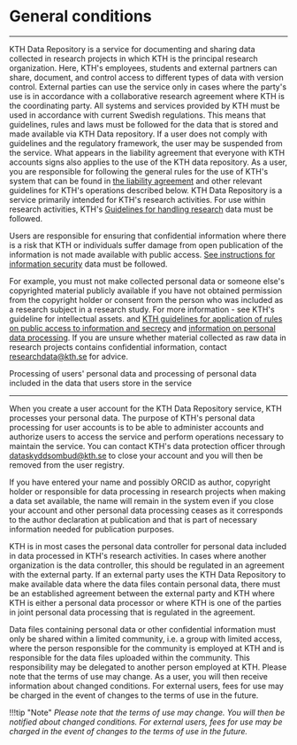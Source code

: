 # General conditions

---

KTH Data Repository is a service for documenting and sharing data collected in research projects in which KTH is the principal research organization. Here, KTH's employees, students and external partners can share, document, and control access to different types of data with version control. External parties can use the service only in cases where the party's use is in accordance with a collaborative research agreement where KTH is the coordinating party. All systems and services provided by KTH must be used in accordance with current Swedish regulations. This means that guidelines, rules and laws must be followed for the data that is stored and made available via KTH Data repository. If a user does not comply with guidelines and the regulatory framework, the user may be suspended from the service. What appears in the liability agreement that everyone with KTH accounts signs also applies to the use of the KTH data repository. As a user, you are responsible for following the general rules for the use of KTH's system that can be found in [the liability agreement](https://intra.kth.se/en/it/natverk/regler-policys/rules-for-computer-network-and-system-facilities-1.517130) and other relevant guidelines for KTH's operations described below. KTH Data Repository is a service primarily intended for KTH's research activities. For use within research activities, KTH's [Guidelines for handling research](https://intra.kth.se/en/styrning/styrdokument/regler/forskning-1.661383) data must be followed.

Users are responsible for ensuring that confidential information where there is a risk that KTH or individuals suffer damage from open publication of the information is not made available with public access. [See instructions for information security](https://intra.kth.se/polopoly_fs/1.662182.1562824320!/Anvisning_for_informations_och_it-sakerhet.pdf) data must be followed.

For example, you must not make collected personal data or someone else's copyrighted material publicly available if you have not obtained permission from the copyright holder or consent from the person who was included as a research subject in a research study. For more information - see KTH's guideline for intellectual assets. and [KTH guidelines for application of rules on public access to information and secrecy](https://intra.kth.se/en/styrning/styrdokument/regler/dokumenthantering-och-handlingsoffentlighet-1.660522) and [information on personal data processing](https://intra.kth.se/anstallning/anstallningsvillkor/att-vara-statligt-an/behandling-av-person/dataskyddsforordningen-gdpr-1.800623). If you are unsure whether material collected as raw data in research projects contains confidential information, contact [researchdata@kth.se](mailto:researchdata@kth.se) for advice.

Processing of users' personal data and processing of personal data included in the data that users store in the service

---

When you create a user account for the KTH Data Repository service, KTH processes your personal data. The purpose of KTH's personal data processing for user accounts is to be able to administer accounts and authorize users to access the service and perform operations necessary to maintain the service. You can contact KTH's data protection officer through [dataskyddsombud@kth.se](mailto:dataskyddsombud@kth.se) to close your account and you will then be removed from the user registry.

If you have entered your name and possibly ORCID as author, copyright holder or responsible for data processing in research projects when making a data set available, the name will remain in the system even if you close your account and other personal data processing ceases as it corresponds to the author declaration at publication and that is part of necessary information needed for publication purposes.

KTH is in most cases the personal data controller for personal data included in data processed in KTH's research activities. In cases where another organization is the data controller, this should be regulated in an agreement with the external party. If an external party uses the KTH Data Repository to make available data where the data files contain personal data, there must be an established agreement between the external party and KTH where KTH is either a personal data processor or where KTH is one of the parties in joint personal data processing that is regulated in the agreement.

Data files containing personal data or other confidential information must only be shared within a limited community, i.e. a group with limited access, where the person responsible for the community is employed at KTH and is responsible for the data files uploaded within the community. This responsibility may be delegated to another person employed at KTH. Please note that the terms of use may change. As a user, you will then receive information about changed conditions. For external users, fees for use may be charged in the event of changes to the terms of use in the future.

!!!tip "Note"
    _Please note that the terms of use may change. You will then be notified about changed conditions. For external users, fees for use may be charged in the event of changes to the terms of use in the future._

